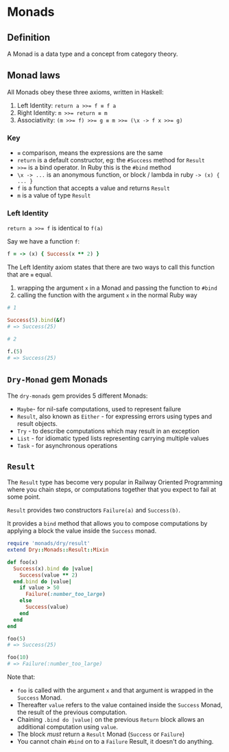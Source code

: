# Monads

## Definition

A Monad is a data type and a concept from category theory.

## Monad laws

All Monads obey these three axioms, written in Haskell:

1) Left Identity: `return a >>= f ≡ f a`
2) Right Identity: `m >>= return ≡ m`
3) Associativity: `(m >>= f) >>= g ≡ m >>= (\x -> f x >>= g)`

### Key

- `≡` comparison, means the expressions are the same
- `return` is a default constructor, eg: the `#Success` method for `Result`
- `>>=` is a bind operator. In Ruby this is the `#bind` method
- `\x -> ...` is an anonymous function, or block / lambda in ruby `-> (x) { ... }`
- `f` is a function that accepts a value and returns `Result`
- `m` is a value of type `Result`

### Left Identity

`return a >>= f` is identical to `f(a)`

Say we have a function `f`:
```ruby
f = -> (x) { Success(x ** 2) }
```

The Left Identity axiom states that there are two ways to call this function that are `≡` equal.

1) wrapping the argument `x` in a Monad and passing the function to `#bind`
2) calling the function with the argument `x` in the normal Ruby way

```ruby
# 1

Success(5).bind(&f)
# => Success(25)

# 2

f.(5)
# => Success(25)
```


## `Dry-Monad` gem Monads
The `dry-monads` gem provides 5 different Monads:

- `Maybe`- for nil-safe computations, used to represent failure
- `Result`, also known as `Either` - for expressing errors using types and result objects.
- `Try` - to describe computations which may result in an exception
- `List` - for idiomatic typed lists representing carrying multiple values
- `Task` - for asynchronous operations

## `Result`


The `Result` type has become very popular in Railway Oriented Programming where you chain steps, or computations together that you expect to fail at some point.

`Result` provides two constructors `Failure(a)` and `Success(b)`.

It provides a `bind` method that allows you to compose computations by applying a block the value inside the `Success` monad.

```ruby
require 'monads/dry/result'
extend Dry::Monads::Result::Mixin

def foo(x)
  Success(x).bind do |value|
    Success(value ** 2)
  end.bind do |value|
    if value > 50
      Failure(:number_too_large)
    else
      Success(value)
    end
  end
end

foo(5)
# => Success(25)

foo(10)
# => Failure(:number_too_large)
```

Note that:
- `foo` is called with the argument `x` and that argument is wrapped in the `Success` Monad.
- Thereafter `value` refers to the value contained inside the `Success` Monad, the result of the previous computation.
- Chaining `.bind do |value|` on the previous `Return` block allows an additional computation using `value`.
- The block *must* return a `Result` Monad (`Success` or `Failure`)
- You cannot chain `#bind` on to a `Failure` Result, it doesn't do anything.

